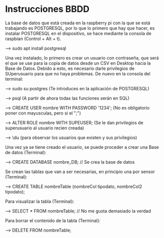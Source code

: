 # Instrucciones BBDD

La base de datos que está creada en la raspberry pi con la que se está trabajando es POSTGRESQL, por lo que lo primero que hay que hacer,
es instalar POSTGRESQL en el dispositivo, se hace mediante la consola de raspbian (Control + Alt + t).

--> sudo apt install postgresql

Una vez instalado, lo primero es crear un usuario con contraseña, que será el que se use para la copia de datos desde un CSV en Desktop
hacia la Base de Datos. Debido a esto, es necesario darle privilegios de SUperusuario para que no haya problemas.
De nuevo en la consola del terminal:

--> sudo su postgres                         (Te  introduces en la aplicación de POSTGRESQL)

--> psql 			                         (A partir de ahora todas las funciones serán en SQL)

--> CREATE USER nombre WITH PASSWORD '1234'; (No es obligatorio poner con mayusculas, pero si el ";")

--> ALTER ROLE nombre WITH SUPEUSER;         (Se le dan privilegios de superusuario al usuario recien creada)

--> \du                                      (para observar los usuarios que existen y sus privilegios)

Una vez ya se tiene creado el usuario, se puede proceder a crear una Base de datos (Terminal):

--> CREATE DATABASE nombre_DB;  // Se crea la base de datos

Se crean las tablas que van a ser necesarias, en principio una por sensor (Terminal):

--> CREATE TABLE nombreTable (nombreCol tipodato, nombreCol2 tipodato);

Para visualizar la tabla (Terminal):

--> SELECT * FROM nombreTable;  // No me gusta demasiado la verdad

Para borrar el contenido de la tabla (Terminal):

--> DELETE FROM nombreTable;
